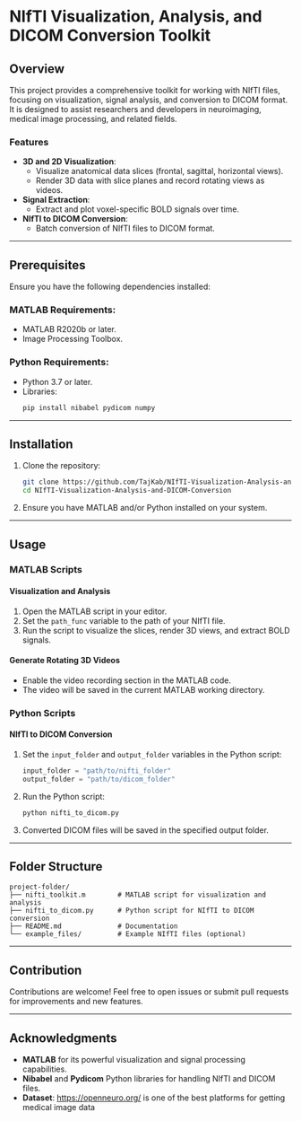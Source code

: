 # NIfTI Visualization, Analysis, and DICOM Conversion Toolkit



## Overview
This project provides a comprehensive toolkit for working with NIfTI files, focusing on visualization, signal analysis, and conversion to DICOM format. It is designed to assist researchers and developers in neuroimaging, medical image processing, and related fields.

### Features
- **3D and 2D Visualization**:
  - Visualize anatomical data slices (frontal, sagittal, horizontal views).
  - Render 3D data with slice planes and record rotating views as videos.
- **Signal Extraction**:
  - Extract and plot voxel-specific BOLD signals over time.
- **NIfTI to DICOM Conversion**:
  - Batch conversion of NIfTI files to DICOM format.

---

## Prerequisites
Ensure you have the following dependencies installed:

### MATLAB Requirements:
- MATLAB R2020b or later.
- Image Processing Toolbox.

### Python Requirements:
- Python 3.7 or later.
- Libraries:
  ```bash
  pip install nibabel pydicom numpy
  ```

---

## Installation

1. Clone the repository:
   ```bash
   git clone https://github.com/TajKab/NIfTI-Visualization-Analysis-and-DICOM-Conversion.git
   cd NIfTI-Visualization-Analysis-and-DICOM-Conversion
   ```
2. Ensure you have MATLAB and/or Python installed on your system.

---

## Usage

### MATLAB Scripts

#### Visualization and Analysis
1. Open the MATLAB script in your editor.
2. Set the `path_func` variable to the path of your NIfTI file.
3. Run the script to visualize the slices, render 3D views, and extract BOLD signals.

#### Generate Rotating 3D Videos
- Enable the video recording section in the MATLAB code.
- The video will be saved in the current MATLAB working directory.

### Python Scripts

#### NIfTI to DICOM Conversion
1. Set the `input_folder` and `output_folder` variables in the Python script:
   ```python
   input_folder = "path/to/nifti_folder"
   output_folder = "path/to/dicom_folder"
   ```
2. Run the Python script:
   ```bash
   python nifti_to_dicom.py
   ```
3. Converted DICOM files will be saved in the specified output folder.

---

## Folder Structure
```
project-folder/
├── nifti_toolkit.m        # MATLAB script for visualization and analysis
├── nifti_to_dicom.py      # Python script for NIfTI to DICOM conversion
├── README.md              # Documentation
└── example_files/         # Example NIfTI files (optional)
```
---

## Contribution
Contributions are welcome! Feel free to open issues or submit pull requests for improvements and new features.

---

## Acknowledgments
- **MATLAB** for its powerful visualization and signal processing capabilities.
- **Nibabel** and **Pydicom** Python libraries for handling NIfTI and DICOM files.
- **Dataset**: https://openneuro.org/ is one of the best platforms for getting medical image data

